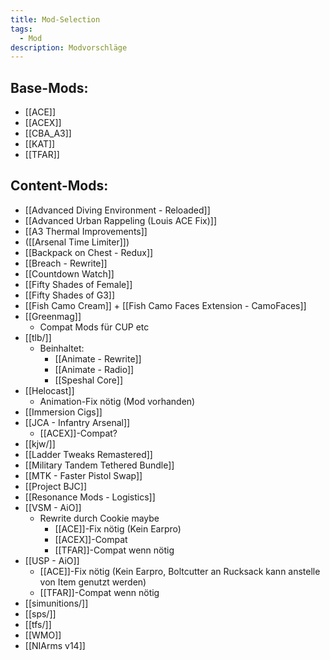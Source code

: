 ```yaml
---
title: Mod-Selection
tags:
  - Mod
description: Modvorschläge
---
```


## Base-Mods:

- [[ACE]]
- [[ACEX]]
- [[CBA_A3]]
- [[KAT]]
- [[TFAR]]

## Content-Mods:

- [[Advanced Diving Environment - Reloaded]]
- [[Advanced Urban Rappeling (Louis ACE Fix)]]
- [[A3 Thermal Improvements]]
- ([[Arsenal Time Limiter]])
- [[Backpack on Chest - Redux]]
- [[Breach - Rewrite]]
- [[Countdown Watch]]
- [[Fifty Shades of Female]]
- [[Fifty Shades of G3]]
- [[Fish Camo Cream]] + [[Fish Camo Faces Extension - CamoFaces]]
- [[Greenmag]]
	- Compat Mods für CUP etc
- [[tlb/]]
	- Beinhaltet:
		- [[Animate - Rewrite]]
		- [[Animate - Radio]]
		- [[Speshal Core]]
- [[Helocast]]
	- Animation-Fix nötig (Mod vorhanden)
- [[Immersion Cigs]]
- [[JCA - Infantry Arsenal]]
	- [[ACEX]]-Compat?
- [[kjw/]]
- [[Ladder Tweaks Remastered]]
- [[Military Tandem Tethered Bundle]]
- [[MTK - Faster Pistol Swap]]
- [[Project BJC]]
- [[Resonance Mods - Logistics]]
- [[VSM - AiO]]
	- Rewrite durch Cookie maybe
		- [[ACE]]-Fix nötig (Kein Earpro)
		- [[ACEX]]-Compat
		- [[TFAR]]-Compat wenn nötig
- [[USP - AiO]]
	- [[ACE]]-Fix nötig (Kein Earpro, Boltcutter an Rucksack kann anstelle von Item genutzt werden)
	- [[TFAR]]-Compat wenn nötig
- [[simunitions/]]
- [[sps/]]
- [[tfs/]]
- [[WMO]]
- [[NIArms v14]]